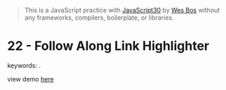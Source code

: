 > This is a JavaScript practice with [JavaScript30](https://javascript30.com/) by [Wes Bos](https://github.com/wesbos) without any frameworks, compilers, boilerplate, or libraries.

# 22 - Follow Along Link Highlighter
keywords: .

view demo [here](https://gnovo.github.io/JS30/22-Follow_Along_Link_Highlighter/index.html)